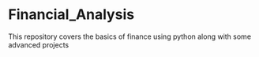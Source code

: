# Financial_Analysis

This repository covers the basics of finance using python along with some advanced projects
